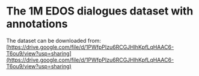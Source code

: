 # The 1M EDOS dialogues dataset with annotations

The dataset can be downloaded from: [https://drive.google.com/file/d/1PWfpPIzu6RCGJHlhKpfLqHAAC6-T6ou9/view?usp=sharing](https://drive.google.com/file/d/1PWfpPIzu6RCGJHlhKpfLqHAAC6-T6ou9/view?usp=sharing)
